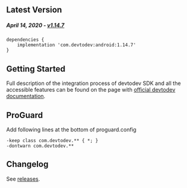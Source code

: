 Latest Version
--------------
##### _April 14, 2020_ - [v1.14.7](https://github.com/devtodev-analytics/android-sdk/releases/latest)

```
dependencies {
    implementation 'com.devtodev:android:1.14.7'
}
```

Getting Started
---------------
Full description of the integration process of devtodev SDK and all the accessible features can be found on the page with [official devtodev documentation](https://www.devtodev.com/help/39).

ProGuard
---------------
Add following lines at the bottom of proguard.config
```
-keep class com.devtodev.** { *; }
-dontwarn com.devtodev.**
```

Changelog
---------
See [releases](https://github.com/devtodev-analytics/android-sdk/releases/).
